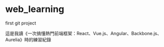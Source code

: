 # web_learning
 first git project

 這是我讀《一次搞懂熱門前端框架：React、Vue.js、Angular、Backbone.js、Aurelia》時的練習紀錄
